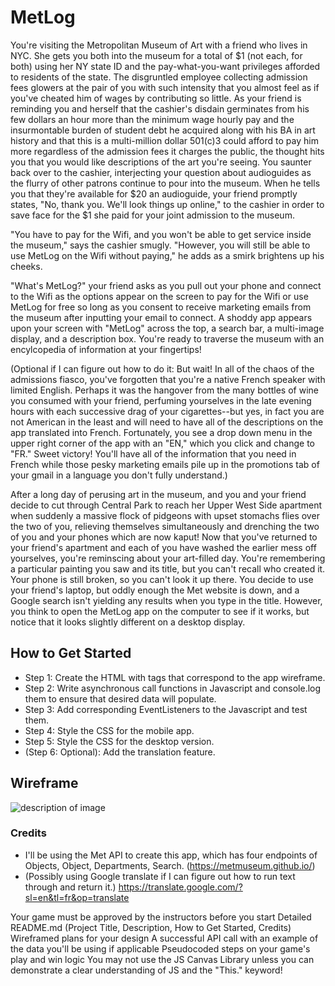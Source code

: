 # MetLog

You're visiting the Metropolitan Museum of Art with a friend who lives in NYC. She gets you both into the museum for a total of $1 (not each, for both) using her NY state ID and the pay-what-you-want privileges afforded to residents of the state. The disgruntled employee collecting admission fees glowers at the pair of you with such intensity that you almost feel as if you've cheated him of wages by contributing so little. As your friend is reminding you and herself that the cashier's disdain germinates from his few dollars an hour more than the minimum wage hourly pay and the insurmontable burden of student debt he acquired along with his BA in art history and that this is a multi-million dollar 501(c)3 could afford to pay him more regardless of the admission fees it charges the public, the thought hits you that you would like descriptions of the art you're seeing. You saunter back over to the cashier, interjecting your question about audioguides as the flurry of other patrons continue to pour into the museum. When he tells you that they're available for $20 an audioguide, your friend promptly states, "No, thank you. We'll look things up online," to the cashier in order to save face for the $1 she paid for your joint admission to the museum. 

"You have to pay for the Wifi, and you won't be able to get service inside the museum," says the cashier smugly. "However, you will still be able to use MetLog on the Wifi without paying," he adds as a smirk brightens up his cheeks.

"What's MetLog?" your friend asks as you pull out your phone and connect to the Wifi as the options appear on the screen to pay for the Wifi or use MetLog for free so long as you consent to receive marketing emails from the museum after inputting your email to connect. A shoddy app appears upon your screen with "MetLog" across the top, a search bar, a multi-image display, and a description box. You're ready to traverse the museum with an encylcopedia of information at your fingertips!

(Optional if I can figure out how to do it: But wait! In all of the chaos of the admissions fiasco, you've forgotten that you're a native French speaker with limited English. Perhaps it was the hangover from the many bottles of wine you consumed with your friend, perfuming yourselves in the late evening hours with each successive drag of your cigarettes--but yes, in fact you are not American in the least and will need to have all of the descriptions on the app translated into French. Fortunately, you see a drop down menu in the upper right corner of the app with an "EN," which you click and change to "FR." Sweet victory! You'll have all of the information that you need in French while those pesky marketing emails pile up in the promotions tab of your gmail in a language you don't fully understand.) 

After a long day of perusing art in the museum, and you and your friend decide to cut through Central Park to reach her Upper West Side apartment when suddenly a massive flock of pidgeons with upset stomachs flies over the two of you, relieving themselves simultaneously and drenching the two of you and your phones which are now kaput! Now that you've returned to your friend's apartment and each of you have washed the earlier mess off yourselves, you're reminscing about your art-filled day. You're remembering a particular painting you saw and its title, but you can't recall who created it. Your phone is still broken, so you can't look it up there. You decide to use your friend's laptop, but oddly enough the Met website is down, and a Google search isn't yielding any results when you type in the title. However, you think to open the MetLog app on the computer to see if it works, but notice that it looks slightly different on a desktop display.

## How to Get Started
- Step 1: Create the HTML with tags that correspond to the app wireframe.
- Step 2: Write asynchronous call functions in Javascript and console.log them to ensure that desired data will populate.
- Step 3: Add corresponding EventListeners to the Javascript and test them.
- Step 4: Style the CSS for the mobile app.
- Step 5: Style the CSS for the desktop version.
- (Step 6: Optional): Add the translation feature. 



## Wireframe
![description of image](image.png)

### Credits
- I'll be using the Met API to create this app, which has four endpoints of Objects, Object, Departments, Search. (https://metmuseum.github.io/)
- (Possibly using Google translate if I can figure out how to run text through and return it.) https://translate.google.com/?sl=en&tl=fr&op=translate



Your game must be approved by the instructors before you start
Detailed README.md (Project Title, Description, How to Get Started, Credits)
Wireframed plans for your design
A successful API call with an example of the data you'll be using if applicable
Pseudocoded steps on your game's play and win logic
You may not use the JS Canvas Library unless you can demonstrate a clear understanding of JS and the "This." keyword!

